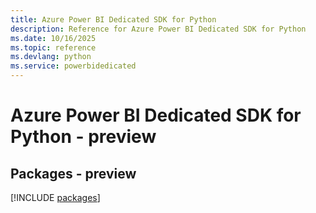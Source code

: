 ```yaml
---
title: Azure Power BI Dedicated SDK for Python
description: Reference for Azure Power BI Dedicated SDK for Python
ms.date: 10/16/2025
ms.topic: reference
ms.devlang: python
ms.service: powerbidedicated
---
```

# Azure Power BI Dedicated SDK for Python - preview
## Packages - preview
[!INCLUDE [packages](power-bi-dedicated-index.md)]